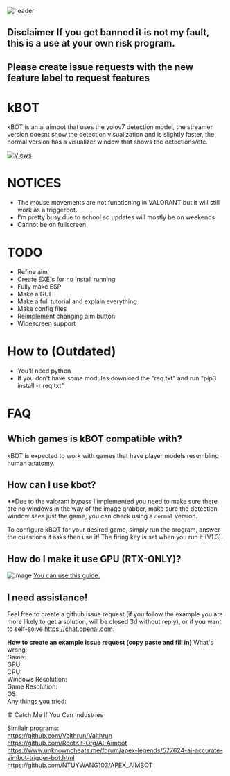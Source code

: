 
![header](https://capsule-render.vercel.app/api?type=waving&color=auto&height=300&section=header&text=kBOT&fontSize=90&animation=fadeIn)
## **Disclaimer** If you get banned it is not my fault, this is a use at your own risk program.



## Please create issue requests with the new feature label to request features

# kBOT

kBOT is an ai aimbot that uses the yolov7 detection model, the streamer version doesnt show the detection visualization and is slightly faster, the normal version has a visualizer window that shows the detections/etc.

[![Views](https://hits.seeyoufarm.com/api/count/incr/badge.svg?url=https%3A%2F%2Fgithub.com%2Fkbdevs%2Fai-aimbot&count_bg=%239279B5&title_bg=%23555555&icon=&icon_color=%23FFFFFF&title=Views&edge_flat=false)](https://hits.seeyoufarm.com)

# NOTICES
- The mouse movements are not functioning in VALORANT but it will still work as a triggerbot.
- I'm pretty busy due to school so updates will mostly be on weekends
- Cannot be on fullscreen

# TODO
- Refine aim
- Create EXE's for no install running
- Fully make ESP
- Make a GUI
- Make a full tutorial and explain everything
- Make config files
- Reimplement changing aim button
- Widescreen support


# How to (Outdated)

- You'll need python
- If you don't have some modules download the "req.txt" and run "pip3 install -r req.txt"




# FAQ

## Which games is kBOT compatible with?

kBOT is expected to work with games that have player models resembling human anatomy.

## How can I use kbot?

**Due to the valorant bypass I implemented you need to make sure there are no windows in the way of the image grabber, make sure the detection window sees just the game, you can check using a `normal` version.

To configure kBOT for your desired game, simply run the program, answer the questions it asks then use it! The firing key is set when you run it (V1.3).

## How do I make it use GPU (RTX-ONLY)?
![image](https://github.com/kbdevs/ai-aimbot/assets/86767129/4231cfa3-6a3f-485e-aaa7-ef7a78680ae8)
[You can use this guide.](https://medium.com/analytics-vidhya/build-opencv-from-source-with-cuda-for-gpu-access-on-windows-5cd0ce2b9b37) 


## I need assistance!

Feel free to create a github issue request (if you follow the example you are more likely to get a solution, will be closed 3d without reply), or if you want to self-solve https://chat.openai.com.

**How to create an example issue request (copy paste and fill in)**
What's wrong: <br>
Game: <br>
GPU: <br>
CPU: <br>
Windows Resolution: <br>
Game Resolution: <br>
OS: <br>
Any things you tried: <br>


© Catch Me If You Can Industries

Similair programs: <br>
https://github.com/Valthrun/Valthrun <br>
https://github.com/RootKit-Org/AI-Aimbot <br>
https://www.unknowncheats.me/forum/apex-legends/577624-ai-accurate-aimbot-trigger-bot.html <br>
https://github.com/NTUYWANG103/APEX_AIMBOT

